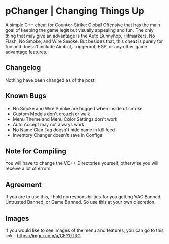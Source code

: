 # pChanger | Changing Things Up
A simple C++ cheat for Counter-Strike: Global Offensive that has the main goal of keeping the game legit but visually appealing and fun. The only thing that may give an advantage is the Auto Bunnyhop, Hitmarkers, No Flash, No Smoke, and Wire Smoke. But besides that, this cheat is purely for fun and doesn't include Aimbot, Triggerbot, ESP, or any other game advantage features.
## Changelog
Nothing have been changed as of the post.
## Known Bugs
- No Smoke and Wire Smoke are bugged when inside of smoke
- Custom Models don't crouch or walk
- Menu Theme and Menu Color Settings don't work
- Auto Accept may not always work
- No Name Clan Tag doesn't hide name in kill feed
- Inventory Changer doesn't save in Configs
## Note for Compiling
You will have to change the VC++ Directories yourself, otherwise you will receive a lot of errors.
## Agreement
If you are to use this, I hold no responsibilities for you getting VAC Banned, Untrusted Banned, or Game Banned. So use this at your own discretion.
## Images
If you would like to see images of the menu and features, you can go to this link - https://imgur.com/a/CFY9TRG